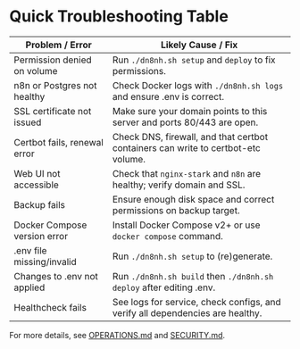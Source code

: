 # Quick Troubleshooting Table

| Problem / Error                 | Likely Cause / Fix                                                                 |
|---------------------------------|-----------------------------------------------------------------------------------|
| Permission denied on volume     | Run `./dn8nh.sh setup` and `deploy` to fix permissions.                          |
| n8n or Postgres not healthy     | Check Docker logs with `./dn8nh.sh logs` and ensure .env is correct.             |
| SSL certificate not issued      | Make sure your domain points to this server and ports 80/443 are open.            |
| Certbot fails, renewal error    | Check DNS, firewall, and that certbot containers can write to certbot-etc volume. |
| Web UI not accessible           | Check that `nginx-stark` and `n8n` are healthy; verify domain and SSL.            |
| Backup fails                    | Ensure enough disk space and correct permissions on backup target.                |
| Docker Compose version error    | Install Docker Compose v2+ or use `docker compose` command.                       |
| .env file missing/invalid       | Run `./dn8nh.sh setup` to (re)generate.                                          |
| Changes to .env not applied     | Run `./dn8nh.sh build` then `./dn8nh.sh deploy` after editing .env.             |
| Healthcheck fails               | See logs for service, check configs, and verify all dependencies are healthy.     |

For more details, see [OPERATIONS.md](OPERATIONS.md) and [SECURITY.md](SECURITY.md).
